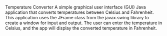 Temperature Converter
A simple graphical user interface (GUI) Java application that converts temperatures between Celsius and Fahrenheit. 
This application uses the JFrame class from the javax.swing library to create a window for input and output. 
The user can enter the temperature in Celsius, and the app will display the converted temperature in Fahrenheit.
